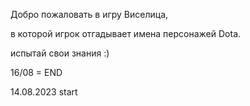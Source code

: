
Добро пожаловать в игру Виселица,

в которой игрок отгадывает имена персонажей Dota.


 испытай свои знания :)





16/08 = END


14.08.2023 start


 